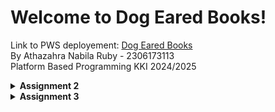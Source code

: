 # Welcome to Dog Eared Books!
Link to PWS deployement: [Dog Eared Books](http://athazahra-nabila-dogearedbooks.pbp.cs.ui.ac.id/)  
By Athazahra Nabila Ruby - 2306173113  
Platform Based Programming KKI 2024/2025

<details>
<Summary><b>Assignment 2</b></summary>
## Step-by-Step Project Implementation
A breakdown of what I did to execute this project:
### Creating the Django project
1. I made a new directory "dog-eared-books" to store the contents of this project
2. I installed a virtual inviroment in the "book_store" directory by running this command on the terminal:
    ```
   python3 -m venv env
   ```
3. Then I activated it with the command:
    ```
   source env/bin/activate
   ```
4. I created the file "requirement.txt" and edited it by using VS Code to add the required the dependencies:
   ```
   django
   gunicorn
   whitenoise
   psycopg2-binary
   requests
   urllib3
   ```
5. Then I installed the dependencies with the command:
    ```
    pip install -r requirements.txt
    ```
6. I created a new Django project named "book_store" with the command 
    ```
    django-admin startproject book_store .
    ```
7. After the project was installed, I added "localhost" and "127.0.0.1" to the ALLOWED_HOSTS in the settings.py file.

### Creating an application with the name main in the project.
8. I created a new application named main with the command:
    ```
    python manage.py startapp main
    ```
9. After the main application was installed, I added 'main' to the INSTALLED_APPS list in the settings.py file to signify the presence of the main application.

### Creating a Template
10. To create a template, I created a templates directory (within the main directory) and added a main.html file that would serve as the template.
11. I filled the template with the necessary components (application name, name, class)

### Creating Models
12. I added a model in the models.py file called Product, which has the necessary attributes name, price, and description, and i also added other attributes that relate to my shop, namely release_date and genre.
13. I then performed migrations to apply my model with the commands:
    ```
    python3 manage.py makemigrations
    python3 manage.py migrate
    ```

### Connecting View with Template
14. I filled the views.py file with a function called show_main that will "send" data to the template if a request is made from the template, which includes app_name, name, and class.

### Configuring URLs
15. I created a urls.py file in the main application and added the following code to configure the routing in the application:
    ```
    from django.urls import path
    from main.views import show_main

    app_name = 'main'

    urlpatterns = [
        path('', show_main, name='show_main'),
    ]
    ```
16. Then, I edited the urls.py in the book_store project for overall project with:
    ```
    from django.urls import path, include

    urlpatterns = [
        path('', include('main.urls')),
    ]
    ```

### Git and PWS Deployment
17. I created a new repository on GitHub and connected it to the local repository by runnning git init.
18. After the connection was established, I performed add, commit, and push actions to the remote GitHub repository.
19. To deploy to PWS, I created a new project titled 'dogearedbooks' on the PWS website then added my PWS deployement URL to the ALLOWED_HOSTS list in settings.py.
20. Finally, I connected the repository to PWS and pushed it to the PWS repository for deployment.
21. I'm finished!


## Diagram
![Diagram](pbp_diagram.jpg)

## The use of git in software development
Git is a version control system that helps developers track changes in their codebase, making it easier to manage and collaborate on projects. It allows multiple developers to work on the same project simultaneously, supports branching and merging, and provides a history of all changes, enabling easy rollback to previous versions if needed.


## Why Django?
I believe that one of the reasons Django was chosen is because it uses Python, a language we have been studying since the first semester. This allows students to focus directly on platform-based programming concepts without having to learn a new syntax, as they are already familiar with Python.

## Why are Django Models Called ORMs?
Django models are called ORMs (Object Relational Mapping) because of their nature of directly converting data into tables. As a result, developers don't need to interact directly with data tables like in SQL but can create and access data directly from the model.

</details>

<details>
<Summary><b>Assignment 3</b></summary>

## Step-by-Step Project Implementation

### Setting up template
1. Firstly, I created a new templates folder in the root directory and added base.html that functions as a base view to ensure a consistent design throughout the website and minimize code duplication.
2. To adjust to the changes, I added BASE_DIR / 'templates' in settings.py to the DjangoTemplates DIR field.
3. Then I adjusted my main.html file to use base.html as the main template.

### Creating an input form
4. First, I added an UUID to correctly identify each book and did a model migration.
```
class BookEntry(modelsModel):
    ...
   id = models.UUIDField(primary_key = True, default=uuid.uuid4, editable=False)
   ...
``` 
5. Then, I created the file forms.py which is used to create the structure of the form that can accept entries or new item data. It contains:
```
from django.forms import ModelForm
from main.models import BookEntry

class BookEntryForm(ModelForm):
    class Meta:
        model = BookEntry
        fields = ["title", "author", "price", "genre", "summary"]
```
6. On views.py, I imported redirect and created a new function which implemented the form and validates the inputs.
```
def create_book_entry(request):
    form = BookEntryForm(request.POST or None)

    if form.is_valid() and request.method == "POST":
        form.save()
        return redirect('main:show_main')

    context = {'form': form}
    return render(request, "create_book_entry.html", context)
```
7. I modified the show_main function so that it stores all of the entries.
```
def show_main(request):
    book_entries = BookEntry.objects.all()

    context = {
        'application_name': 'dog-eared-books',
        'class': 'PBP KKI',
        'name': 'Athazahra Nabila Ruby',
        'book_entries': book_entries
    }

    return render(request, "main.html", context)
```
8. I then imported the create_book_entry function to urls.py and implemented its URL routing by adding:
```
urlpatterns = [
   ...
   path('create-book-entry', create_book_entry, name='create_book_entry')
]
```
9. I created create_book_entry.html to add a HTML page on submitting the entries, it contains:
```
{% extends 'base.html' %} 
{% block content %}
<h1>Add New Book Entry</h1>

<form method="POST">
  {% csrf_token %}
  <table>
    {{ form.as_table }}
    <tr>
      <td></td>
      <td>
        <input type="submit" value="Add Book Entry" />
      </td>
    </tr>
  </table>
</form>

{% endblock %}
```
10. Then I modified my main.html to add a button that redirects to the entry submission and displays said entries as a table:
```
...
{% if not book_entries %}
<p>Sorry, there are no books available!</p>
{% else %}
<table>
  <tr>
    <th>Title</th>
    <th>Author</th>
    <th>Price</th>
    <th>Genre</th>
    <th>Summary</th>
  </tr>

  {% comment %} This is how to display book data
  {% endcomment %} 
  {% for book_entry in book_entries %}
  <tr>
    <td>{{book_entry.title}}</td>
    <td>{{book_entry.author}}</td>
    <td>{{book_entry.price}}</td>
    <td>{{book_entry.genre}}</td>
    <td>{{book_entry.summary}}</td>
  </tr>
  {% endfor %}
</table>
{% endif %}

<br />

<a href="{% url 'main:create_book_entry' %}">
  <button>Add New book Entry</button>
</a>
{% endblock content %}
```

### Adding views
11. I added 4 functions to views.py to access data in the form of XML, JSON, and both by IDs
```
def show_xml(request):
    data = BookEntry.objects.all()
    return HttpResponse(serializers.serialize("xml", data), content_type="application/xml")

def show_json(request):
    data = BookEntry.objects.all()
    return HttpResponse(serializers.serialize("json", data), content_type="application/json")

def show_xml_by_id(request, id):
    data = BookEntry.objects.filter(pk=id)
    return HttpResponse(serializers.serialize("xml", data), content_type="application/xml")

def show_json_by_id(request, id):
    data = BookEntry.objects.filter(pk=id)
    return HttpResponse(serializers.serialize("json", data), content_type="application/json")
```

### Creating URL routing to each view
12. I then imported those 4 functions to urls.py then implemented their URL routing by adding:
```
urlpatterns = [
    ...
    path('xml/', show_xml, name='show_xml'),
    path('json/', show_json, name='show_json'),
    path('xml/<str:id>/', show_xml_by_id, name='show_xml_by_id'),
    path('json/<str:id>/', show_json_by_id, name='show_json_by_id'),
]
```
13. Lastly, I deployed the changes I made to PWS and Github.
14. I'm done!

## Why do we need data delivery in implementing a platform?
In the process of implementing a platform, data delivery is important because it facilitates communication between clients, servers, and other systems. This process ensures that information can be sent quickly, securely, and efficiently. Without proper data delivery, the platform would feel slow and inefficient, which could reduce user interest.

## Which is better, XML or JSON? Why is JSON more popular than XML?
In my opinion, JSON is better and more popular than XML because JSON has a simpler structure and appearance, making it easier for humans to read. Moreover, JSON processing tends to be faster and more efficient for data exchange due to its lower complexity compared to XML.

## What is the usage of is_valid() in Django forms? Why do we need the method in forms?
The is_valid() method in Django forms is used to check the validity of the data entered. If the data entered meets the form's requirements (such as data type, data length), then is_valid() will return True, otherwise, it will return False. This method is needed because it verifies and ensures that the data to be entered into the database is correct. Additionally, this method simplifies management in case there are errors when the entered data is not valid.

## Why do we need csrf_token when creating a form in Django? What could happen if we did not use csrf_token on a Django form? How could this be leveraged by an attacker?
The csrf_token is important to protect web applications from Cross-Site Request Forgery (CSRF) attacks, where an attacker can trick an authenticated user into sending malicious requests to the server without their knowledge. Without a csrf_token, the server cannot differentiate between a legitimate request and a malicious one, allowing attackers to abuse the user’s session to perform unintended actions. Therefore, the csrf_token ensures that every request originates from a legitimate and secure source.

## Postman Screenshots
XML
![XML](pbp_xml.jpg)

XML by ID
![XMLID](pbp_xmlid.jpg)

JSON
![JSON](pbp_json.jpg)

SON by ID
![JSONID](pbp_jsonid.jpg)

</details>